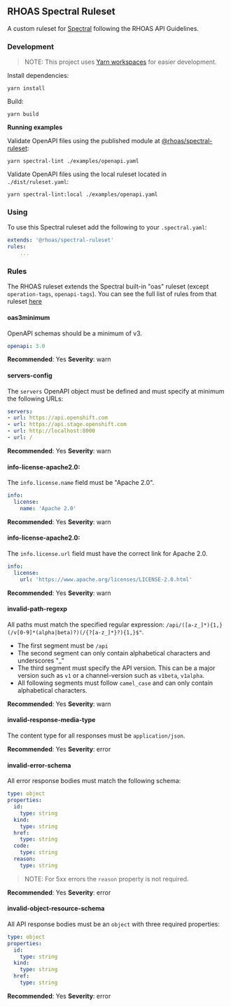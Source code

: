## RHOAS Spectral Ruleset

A custom ruleset for [Spectral](https://stoplight.io/open-source/spectral/) following the RHOAS API Guidelines.

### Development

> NOTE: This project uses [Yarn workspaces](https://classic.yarnpkg.com/en/docs/workspaces/) for easier development.

Install dependencies:

```shell
yarn install
```

Build:

```shell
yarn build
```

**Running examples**

Validate OpenAPI files using the published module at [@rhoas/spectral-ruleset](https://npmjs.com/@rhoas/spectral-ruleset):

```shell
yarn spectral-lint ./examples/openapi.yaml
```

Validate OpenAPI files using the local ruleset located in `./dist/ruleset.yaml`:

```shell
yarn spectral-lint:local ./examples/openapi.yaml
```

### Using

To use this Spectral ruleset add the following to your `.spectral.yaml`:

```yaml
extends: '@rhoas/spectral-ruleset'
rules:
	...
```

### Rules

The RHOAS ruleset extends the Spectral built-in "oas" ruleset (except `operation-tags`, `openapi-tags`). You can see the full list of rules from that ruleset [here](https://meta.stoplight.io/docs/spectral/docs/reference/openapi-rules.md)

#### oas3minimum

OpenAPI schemas should be a minimum of v3.

```yaml
openapi: 3.0
```

**Recommended**: Yes
**Severity**: warn

#### servers-config

The `servers` OpenAPI object must be defined and must specify at minimum the following URLs:

```yaml
servers:
- url: https://api.openshift.com
- url: https://api.stage.openshift.com
- url: http://localhost:8000
- url: /
```

**Recommended**: Yes
**Severity**: warn

#### info-license-apache2.0:

The `info.license.name` field must be "Apache 2.0".

```yaml
info:
  license:
    name: 'Apache 2.0'
```

**Recommended**: Yes
**Severity**: warn

#### info-license-apache2.0:

The `info.license.url` field must have the correct link for Apache 2.0.

```yaml
info:
  license:
    url: 'https://www.apache.org/licenses/LICENSE-2.0.html'
```

**Recommended**: Yes
**Severity**: warn

#### invalid-path-regexp

All paths must match the specified regular expression: `/api/([a-z_]*){1,}(/v[0-9]*(alpha|beta)?)(/{?[a-z_]*}?){1,}$"`.

- The first segment must be `/api`
- The second segment can only contain alphabetical characters and underscores "_"
- The third segment must specify the API version. This can be a major version such as `v1` or a channel-version such as `v1beta`, `v1alpha`.
- All following segments must follow `camel_case` and can only contain alphabetical characters.

**Recommended**: Yes
**Severity**: warn

#### invalid-response-media-type

The content type for all responses must be `application/json`.

**Recommended**: Yes
**Severity**: error

#### invalid-error-schema

All error response bodies must match the following schema:

```yaml
type: object
properties:
  id:
    type: string
  kind:
    type: string
  href:
    type: string
  code:
    type: string
  reason:
    type: string
```

> NOTE: For 5xx errors the `reason` property is not required.

**Recommended**: Yes
**Severity**: error

#### invalid-object-resource-schema

All API response bodies must be an `object` with three required properties:

```yaml
type: object
properties:
  id:
    type: string
  kind:
    type: string
  href:
    type: string
```

**Recommended**: Yes
**Severity**: error